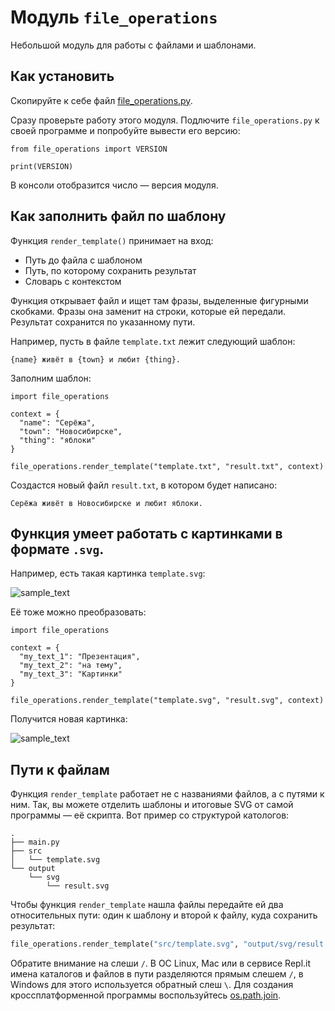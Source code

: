 # Модуль `file_operations`

Небольшой модуль для работы с файлами и шаблонами.

## Как установить

Скопируйте к себе файл [file_operations.py](#file-file_operations-py).

Сразу проверьте работу этого модуля. Подлючите `file_operations.py` к своей программе и попробуйте вывести его версию:

```python3
from file_operations import VERSION

print(VERSION)
```

В консоли отобразится число — версия модуля.

## Как заполнить файл по шаблону

Функция `render_template()` принимает на вход:

- Путь до файла с шаблоном
- Путь, по которому сохранить результат
- Словарь с контекстом

Функция открывает файл и ищет там фразы, выделенные фигурными скобками. Фразы она заменит на строки, которые ей передали. Результат сохранится по указанному пути.

Например, пусть в файле `template.txt` лежит следующий шаблон:
```python3
{name} живёт в {town} и любит {thing}.
```

Заполним шаблон:
```python3
import file_operations

context = {
  "name": "Серёжа",
  "town": "Новосибирске",
  "thing": "яблоки"
}

file_operations.render_template("template.txt", "result.txt", context)
```

Создастся новый файл `result.txt`, в котором будет написано:
```python3
Серёжа живёт в Новосибирске и любит яблоки.
```

## Функция умеет работать с картинками в формате `.svg`.

Например, есть такая картинка `template.svg`:

![sample_text](https://dvmn.org/filer/canonical/1551790036/67/?per=123)

Её тоже можно преобразовать:
```python3
import file_operations

context = {
  "my_text_1": "Презентация",
  "my_text_2": "на тему",
  "my_text_3": "Картинки"
}

file_operations.render_template("template.svg", "result.svg", context)
```
Получится новая картинка:

![sample_text](https://dvmn.org/filer/canonical/1551791313/68/?per=123)

## Пути к файлам

Функция `render_template` работает не с названиями файлов, а с путями к ним. Так, вы можете отделить шаблоны и итоговые SVG от самой программы — её скрипта. Вот пример со структурой катологов:

```
.
├── main.py
├── src
│   └── template.svg
└── output
    └── svg
        └── result.svg
```

Чтобы функция `render_template` нашла файлы передайте ей два относительных пути: один к шаблону и второй к файлу, куда сохранить результат:

```python
file_operations.render_template("src/template.svg", "output/svg/result.svg", {})
```

Обратите внимание на слеши `/`. В OC Linux, Mac или в сервисе Repl.it имена каталогов и файлов в пути разделяются прямым слешем `/`, в Windows для этого используется обратный слеш `\`. Для создания кроссплатформенной программы воспользуйтесь [os.path.join](https://stackoverflow.com/questions/2422798/python-os-path-join-on-windows).